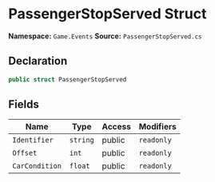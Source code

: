 # PassengerStopServed Struct

**Namespace:** `Game.Events`
**Source:** `PassengerStopServed.cs`

## Declaration

```csharp
public struct PassengerStopServed
```

## Fields

| Name | Type | Access | Modifiers |
|------|------|--------|-----------|
| `Identifier` | `string` | public | `readonly` |
| `Offset` | `int` | public | `readonly` |
| `CarCondition` | `float` | public | `readonly` |

